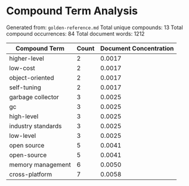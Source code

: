 # Compound Term Analysis

Generated from: `golden-reference.md`
Total unique compounds: 13
Total compound occurrences: 84
Total document words: 1212

| Compound Term | Count | Document Concentration |
|---------------|-------|------------------------|
| higher-level | 2 | 0.0017 |
| low-cost | 2 | 0.0017 |
| object-oriented | 2 | 0.0017 |
| self-tuning | 2 | 0.0017 |
| garbage collector | 3 | 0.0025 |
| gc | 3 | 0.0025 |
| high-level | 3 | 0.0025 |
| industry standards | 3 | 0.0025 |
| low-level | 3 | 0.0025 |
| open source | 5 | 0.0041 |
| open-source | 5 | 0.0041 |
| memory management | 6 | 0.0050 |
| cross-platform | 7 | 0.0058 |
